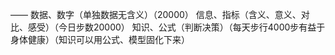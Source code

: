 ——
数据、数字（单独数据无含义）（20000）
信息、指标（含义、意义、对比、感受）（今日步数20000）
知识、公式（判断决策）（每天步行4000步有益于身体健康）（知识可以用公式、模型固化下来）

